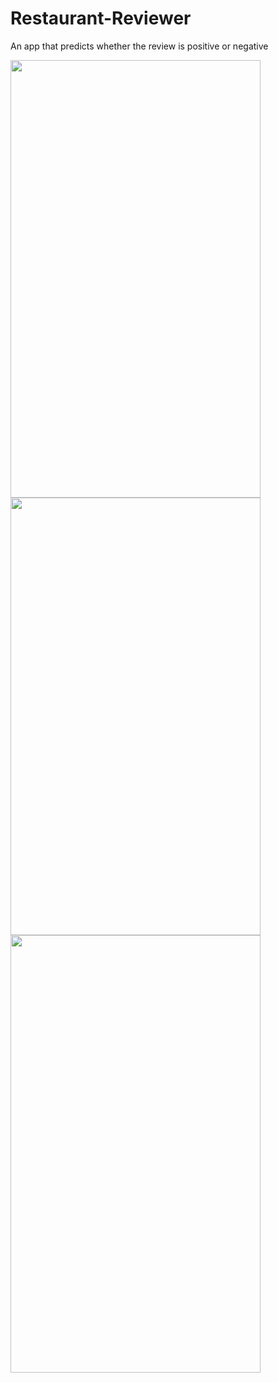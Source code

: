 # Restaurant-Reviewer
An app that predicts whether the review is positive or negative 

<img src="https://user-images.githubusercontent.com/75268931/119865050-e3737300-bf38-11eb-9416-3810e3318bee.jpg" width=400 height=700>
<img src="https://user-images.githubusercontent.com/75268931/119865058-e4a4a000-bf38-11eb-845a-3d5e3705092b.jpg" width=400 height=700>
<img src="https://user-images.githubusercontent.com/75268931/119865062-e5d5cd00-bf38-11eb-89ff-8cd0bcd885ce.jpg" width=400 height=700>

